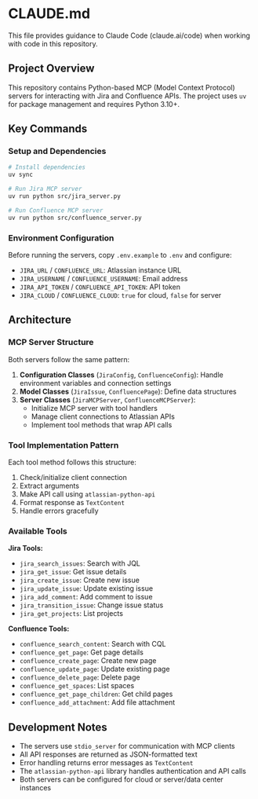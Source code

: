 # CLAUDE.md

This file provides guidance to Claude Code (claude.ai/code) when working with code in this repository.

## Project Overview

This repository contains Python-based MCP (Model Context Protocol) servers for interacting with Jira and Confluence APIs. The project uses `uv` for package management and requires Python 3.10+.

## Key Commands

### Setup and Dependencies
```bash
# Install dependencies
uv sync

# Run Jira MCP server
uv run python src/jira_server.py

# Run Confluence MCP server
uv run python src/confluence_server.py
```

### Environment Configuration
Before running the servers, copy `.env.example` to `.env` and configure:
- `JIRA_URL` / `CONFLUENCE_URL`: Atlassian instance URL
- `JIRA_USERNAME` / `CONFLUENCE_USERNAME`: Email address
- `JIRA_API_TOKEN` / `CONFLUENCE_API_TOKEN`: API token
- `JIRA_CLOUD` / `CONFLUENCE_CLOUD`: `true` for cloud, `false` for server

## Architecture

### MCP Server Structure
Both servers follow the same pattern:

1. **Configuration Classes** (`JiraConfig`, `ConfluenceConfig`): Handle environment variables and connection settings
2. **Model Classes** (`JiraIssue`, `ConfluencePage`): Define data structures
3. **Server Classes** (`JiraMCPServer`, `ConfluenceMCPServer`): 
   - Initialize MCP server with tool handlers
   - Manage client connections to Atlassian APIs
   - Implement tool methods that wrap API calls

### Tool Implementation Pattern
Each tool method follows this structure:
1. Check/initialize client connection
2. Extract arguments
3. Make API call using `atlassian-python-api`
4. Format response as `TextContent`
5. Handle errors gracefully

### Available Tools

**Jira Tools:**
- `jira_search_issues`: Search with JQL
- `jira_get_issue`: Get issue details
- `jira_create_issue`: Create new issue
- `jira_update_issue`: Update existing issue
- `jira_add_comment`: Add comment to issue
- `jira_transition_issue`: Change issue status
- `jira_get_projects`: List projects

**Confluence Tools:**
- `confluence_search_content`: Search with CQL
- `confluence_get_page`: Get page details
- `confluence_create_page`: Create new page
- `confluence_update_page`: Update existing page
- `confluence_delete_page`: Delete page
- `confluence_get_spaces`: List spaces
- `confluence_get_page_children`: Get child pages
- `confluence_add_attachment`: Add file attachment

## Development Notes

- The servers use `stdio_server` for communication with MCP clients
- All API responses are returned as JSON-formatted text
- Error handling returns error messages as `TextContent`
- The `atlassian-python-api` library handles authentication and API calls
- Both servers can be configured for cloud or server/data center instances